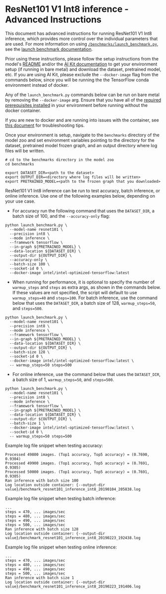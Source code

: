 <!--- 0. Title -->
<!-- This document is auto-generated using markdown fragments and the model-builder -->
<!-- To make changes to this doc, please change the fragments instead of modifying this doc directly -->
# ResNet101 V1 Int8 inference - Advanced Instructions

<!-- 10. Description -->
This document has advanced instructions for running ResNet101 V1 Int8
inference, which provides more control over the individual parameters that
are used. For more information on using [`/benchmarks/launch_benchmark.py`](/benchmarks/launch_benchmark.py),
see the [launch benchmark documentation](/docs/general/tensorflow/LaunchBenchmark.md).

Prior using these instructions, please follow the setup instructions from
the model's [README](README.md) and/or the
[AI Kit documentation](/docs/general/tensorflow/AIKit.md) to get your environment
setup (if running in bare metal) and download the dataset, pretrained model, etc.
If you are using AI Kit, please exclude the `--docker-image` flag from the
commands below, since you will be running the the TensorFlow conda environment
instead of docker.

<!-- 55. Docker arg -->
Any of the `launch_benchmark.py` commands below can be run on bare metal by
removing the `--docker-image` arg. Ensure that you have all of the
[required prerequisites installed](README.md#run-the-model) in your environment
before running without the docker container.

If you are new to docker and are running into issues with the container,
see [this document](/docs/general/docker.md) for troubleshooting tips.

<!-- 50. Launch benchmark instructions -->
Once your environment is setup, navigate to the `benchmarks` directory of
the model zoo and set environment variables pointing to the directory for the
dataset, pretrained model frozen graph, and an output directory where log
files will be written.

```
# cd to the benchmarks directory in the model zoo
cd benchmarks

export DATASET_DIR=<path to the dataset>
export OUTPUT_DIR=<directory where log files will be written>
export PRETRAINED_MODEL=<path to the frozen graph that you downloaded>
```

ResNet101 V1 Int8 inference can be run to test accuracy, batch inference, or online inference.
Use one of the following examples below, depending on your use case.

* For accuracy run the following command that uses the `DATASET_DIR`, a batch
  size of 100, and the `--accuracy-only` flag:

```
python launch_benchmark.py \
  --model-name resnet101 \
  --precision int8 \
  --mode inference \
  --framework tensorflow \
  --in-graph ${PRETRAINED_MODEL} \
  --data-location ${DATASET_DIR} \
  --output-dir ${OUTPUT_DIR} \
  --accuracy-only \
  --batch-size 100 \
  --socket-id 0 \
  --docker-image intel/intel-optimized-tensorflow:latest
```

* When running for performance, it is optional to specify the
  number of `warmup_steps` and `steps` as extra args, as shown in the
  commands below. If these values are not specified, the script will
  default to use `warmup_steps=40` and `steps=100`. For batch inference, 
  use the command below that uses the `DATASET_DIR`, a batch size of 128,
  `warmup_steps=50`, and `steps=500`.

```
python launch_benchmark.py \
  --model-name resnet101 \
  --precision int8 \
  --mode inference \
  --framework tensorflow \
  --in-graph ${PRETRAINED_MODEL} \
  --data-location ${DATASET_DIR} \
  --output-dir ${OUTPUT_DIR} \
  --batch-size 128 \
  --socket-id 0 \
  --docker-image intel/intel-optimized-tensorflow:latest \
  -- warmup_steps=50 steps=500
```

* For online inference, use the command below that uses the `DATASET_DIR`, a batch 
  size of 1, `warmup_steps=50`, and `steps=500`.
  
```
python launch_benchmark.py \
  --model-name resnet101 \
  --precision int8 \
  --mode inference \
  --framework tensorflow \
  --in-graph ${PRETRAINED_MODEL} \
  --data-location ${DATASET_DIR} \
  --output-dir ${OUTPUT_DIR} \
  --batch-size 1 \
  --docker-image intel/intel-optimized-tensorflow:latest \
  --socket-id 0 \
  -- warmup_steps=50 steps=500
```

Example log file snippet when testing accuracy:
```
Processed 49800 images. (Top1 accuracy, Top5 accuracy) = (0.7690, 0.9304)
Processed 49900 images. (Top1 accuracy, Top5 accuracy) = (0.7691, 0.9305)
Processed 50000 images. (Top1 accuracy, Top5 accuracy) = (0.7691, 0.9305)
Ran inference with batch size 100
Log location outside container: {--output-dir value}/benchmark_resnet101_inference_int8_20190104_205838.log
```

Example log file snippet when testing batch inference:
```
...
steps = 470, ... images/sec
steps = 480, ... images/sec
steps = 490, ... images/sec
steps = 500, ... images/sec
Ran inference with batch size 128
Log location outside container: {--output-dir value}/benchmark_resnet101_inference_int8_20190223_192438.log
```

Example log file snippet when testing online inference:
```
...
steps = 470, ... images/sec
steps = 480, ... images/sec
steps = 490, ... images/sec
steps = 500, ... images/sec
Ran inference with batch size 1
Log location outside container: {--output-dir value}/benchmark_resnet101_inference_int8_20190223_191406.log
```

